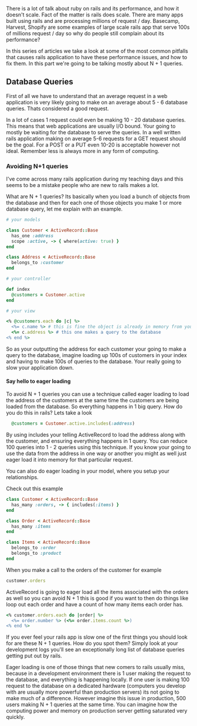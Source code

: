 There is a lot of talk about ruby on rails and its performance, and how it doesn't scale. Fact of the matter is rails does scale. There are many apps built using rails and are processing millions of request / day. Basecamp, Harvest, Shopify are some examples of large scale rails app that serve 100s of millions request / day so why do people still complain about its performance?

In this series of articles we take a look at some of the most common pitfalls that causes rails application to have these performance issues, and how to fix them. In this part we're going to be talking mostly about N + 1 queries.

## Database Queries

First of all we have to understand that an average request in a web application is very likely going to make on an average about 5 - 6 database queries. Thats considered a good request.

In a lot of cases 1 request could even be making 10 - 20 database queries. This means that web applications are usually I/O bound. Your going to mostly be waiting for the database to serve the queries. In a well written rails application making on average 5-6 requests for a GET request should be the goal. For a POST or a PUT even 10-20 is acceptable however not ideal. Remember less is always more in any form of computing.

### Avoiding N+1 queries

I've come across many rails application during my teaching days and this seems to be a mistake people who are new to rails makes a lot. 

What are N + 1 queries? Its basically when you load a bunch of objects from the database and then for each one of those objects you make 1 or more database query, let me explain with an example.

```ruby
# your models

class Customer < ActiveRecord::Base
  has_one :address
  scope :active, -> { where(active: true) }
end

class Address < ActiveRecord::Base
  belongs_to :customer
end

```


```ruby
# your controller

def index
  @customers = Customer.active
end
```

```ruby
# your view

<% @customers.each do |c| %>
  <%= c.name %> # this is fine the object is already in memory from your controller
  <%= c.address %> # this one makes a query to the database
<% end %>
```

So as your outputting the address for each customer your going to make a query to the database, imagine loading up 100s of customers in your index and having to make 100s of queries to the database. Your really going to slow your application down.

#### Say hello to eager loading

To avoid N + 1 queries you can use a technique called eager loading to load the address of the customers at the same time the customers are being loaded from the database. So everything happens in 1 big query. How do you do this in rails? Lets take a look

```ruby
  @customers = Customer.active.includes(:address)
```

By using includes your telling ActiveRecord to load the address along with the customer, and ensuring everything happens in 1 query. You can reduce 100 queries into 1 - 2 queries using this technique. If you know your going to use the data from the address in one way or another you might as well just eager load it into memory for that particular request.

You can also do eager loading in your model, where you setup your relationships.

Check out this example

```ruby
class Customer < ActiveRecord::Base
  has_many :orders, -> { includes(:items) }
end

class Order < ActiveRecord::Base
  has_many :items
end

class Items < ActiveRecord::Base
  belongs_to :order
  belongs_to :product
end
```

When you make a call to the orders of the customer for example

```ruby
customer.orders
```

ActiveRecord is going to eager load all the items associated with the orders as well so you can avoid N + 1 this is good if you want to then do things like loop out each order and have a count of how many items each order has.

```ruby
<% customer.orders.each do |order| %>
  <%= order.number %> (<%= order.items.count %>)
<% end %>
```

If you ever feel your rails app is slow one of the first things you should look for are these N + 1 queries. How do you spot them? Simply look at your development logs you'll see an exceptionally long list of database queries getting put out by rails.

Eager loading is one of those things that new comers to rails usually miss, because in a development environment there is 1 user making the request to the database, and everything is happening locally. If one user is making 100 request to the database on a dedicated hardware (computers you develop with are usually more powerful than production servers) its not going to make much of a difference. However imagine this issue in production, 500 users making N + 1 queries at the same time. You can imagine how the computing power and memory on production server getting saturated very quickly.